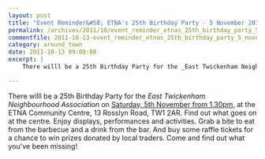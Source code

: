 ```yaml
---
layout: post
title: "Event Reminder&#58; ETNA's 25th Birthday Party - 5 November 2011"
permalink: /archives/2011/10/event_reminder_etnas_25th_birthday_party_5_novembe.html
commentfile: 2011-10-13-event_reminder_etnas_25th_birthday_party_5_novembe
category: around_town
date: 2011-10-13 09:08:08
excerpt: |
    There willl be a 25th Birthday Party for the _East Twickenham Neighbourhood Association_ on <a href="https://stmargarets.london/event/party/200705143102,">Saturday, 5th November from 1.30pm</a> at the ETNA Community Centre, 13 Rosslyn Road, TW1 2AR. Find out what goes on at the centre. Enjoy displays, performances and activities. Grab a bite to eat from the barbecue and a drink from the bar. And buy some raffle tickets for a chance to win prizes donated by local traders. Come and find out what you've been missing!

---
```


There willl be a 25th Birthday Party for the *East Twickenham Neighbourhood Association* on [Saturday, 5th November from 1.30pm](https://stmargarets.london/event/party/200705143102), at the ETNA Community Centre, 13 Rosslyn Road, TW1 2AR. Find out what goes on at the centre. Enjoy displays, performances and activities. Grab a bite to eat from the barbecue and a drink from the bar. And buy some raffle tickets for a chance to win prizes donated by local traders. Come and find out what you've been missing!
